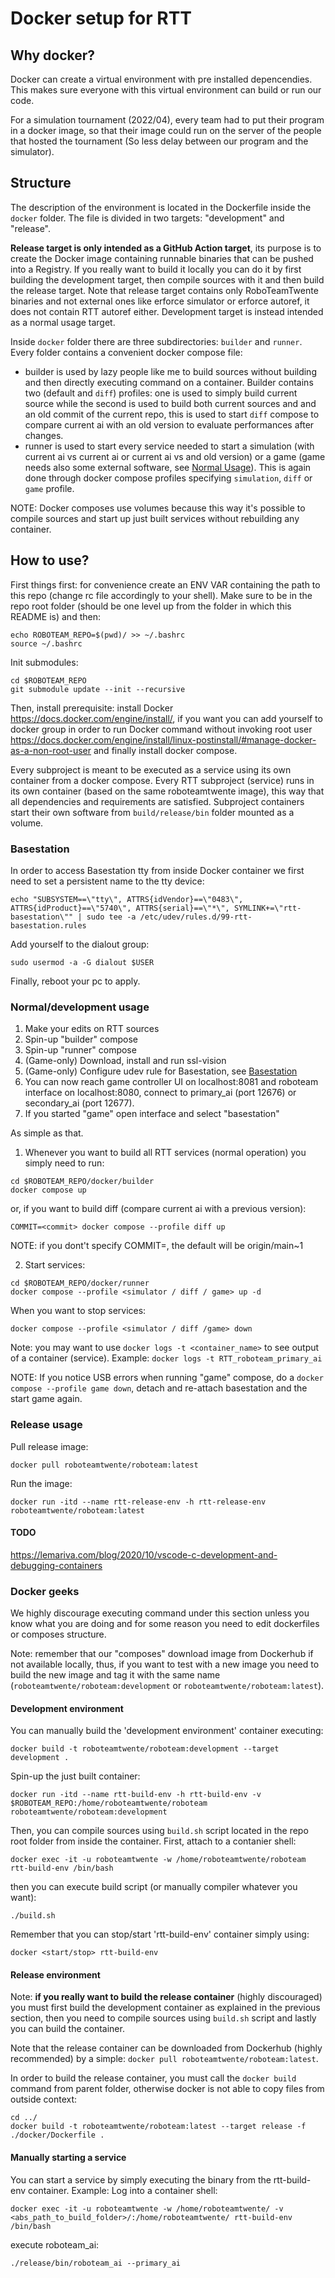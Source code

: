 # Docker setup for RTT
## Why docker?
Docker can create a virtual environment with pre installed depencendies. This makes sure everyone with this virtual environment can build or run our code.

For a simulation tournament (2022/04), every team had to put their program in a docker image, so that their image could run on the server of the people that hosted the tournament (So less delay between our program and the simulator).

## Structure
The description of the environment is located in the Dockerfile inside the `docker` folder. The file is divided in two targets: "development" and "release".

**Release target is only intended as a GitHub Action target**, its purpose is to create the Docker image containing runnable binaries that can be pushed into a Registry. If you really want to build it locally you can do it by first building the development target, then compile sources with it and then build the release target. Note that release target contains only RoboTeamTwente binaries and not external ones like erforce simulator or erforce autoref, it does not contain RTT autoref either.
Development target is instead intended as a normal usage target.

Inside `docker` folder there are three subdirectories: `builder` and `runner`.
Every folder contains a convenient docker compose file:
- builder is used by lazy people like me to build sources without building and then directly executing command on a container.
Builder contains two (default and `diff`) profiles: one is used to simply build current source while the second is used to build both current sources and and an old commit of the current repo, this is used to start `diff` compose to compare current ai with an old version to evaluate performances after changes.
- runner is used to start every service needed to start a simulation (with current ai vs current ai or current ai vs and old version) or a game (game needs also some external software, see [Normal Usage](#normal-usage)).
This is again done through docker compose profiles specifying `simulation`, `diff` or `game` profile.

NOTE: Docker composes use volumes because this way it's possible to compile sources and start up just built services without rebuilding any container.

## How to use?
First things first: for convenience create an ENV VAR containing the path to this repo (change rc file accordingly to your shell). Make sure to be in the repo root folder (should be one level up from the folder in which this README is) and then:
```
echo ROBOTEAM_REPO=$(pwd)/ >> ~/.bashrc
source ~/.bashrc
```

Init submodules:
```
cd $ROBOTEAM_REPO
git submodule update --init --recursive
```

Then, install prerequisite: install Docker https://docs.docker.com/engine/install/, if you want you can add yourself to docker group in order to run Docker command without invoking root user https://docs.docker.com/engine/install/linux-postinstall/#manage-docker-as-a-non-root-user and finally install docker compose.

Every subproject is meant to be executed as a service using its own container from a docker compose.
Every RTT subproject (service) runs in its own container (based on the same roboteamtwente image), this way that all dependencies and requirements are satisfied. 
Subproject containers start their own software from `build/release/bin` folder mounted as a volume.

### Basestation
In order to access Basestation tty from inside Docker container we first need to set a persistent name to the tty device:
```
echo "SUBSYSTEM==\"tty\", ATTRS{idVendor}==\"0483\", ATTRS{idProduct}==\"5740\", ATTRS{serial}==\"*\", SYMLINK+=\"rtt-basestation\"" | sudo tee -a /etc/udev/rules.d/99-rtt-basestation.rules
```

Add yourself to the dialout group:
```
sudo usermod -a -G dialout $USER
```
Finally, reboot your pc to apply.

### Normal/development usage
1) Make your edits on RTT sources
2) Spin-up "builder" compose
3) Spin-up "runner" compose
4) (Game-only) Download, install and run ssl-vision
5) (Game-only) Configure udev rule for Basestation, see [Basestation](#basestation)
5) You can now reach game controller UI on localhost:8081 and roboteam interface on localhost:8080, connect to primary_ai (port 12676) or secondary_ai (port 12677).
6) If you started "game" open interface and select "basestation"

As simple as that.

1. Whenever you want to build all RTT services (normal operation) you simply need to run:
```
cd $ROBOTEAM_REPO/docker/builder
docker compose up
```
or, if you want to build diff (compare current ai with a previous version):
```
COMMIT=<commit> docker compose --profile diff up
```
NOTE: if you dont't specify COMMIT=<commit>, the default will be origin/main~1

2. Start services:
```
cd $ROBOTEAM_REPO/docker/runner
docker compose --profile <simulator / diff / game> up -d
```
When you want to stop services:
```
docker compose --profile <simulator / diff /game> down
```

Note: you may want to use `docker logs -t <container_name>` to see output of a container (service).
Example: `docker logs -t RTT_roboteam_primary_ai`

NOTE: If you notice USB errors when running "game" compose, do a `docker compose --profile game down`, detach and re-attach basestation and the start game again.

### Release usage
Pull release image:
```
docker pull roboteamtwente/roboteam:latest
```
Run the image:
```
docker run -itd --name rtt-release-env -h rtt-release-env roboteamtwente/roboteam:latest
```

#### TODO
https://lemariva.com/blog/2020/10/vscode-c-development-and-debugging-containers

### Docker geeks
We highly discourage executing command under this section unless you know what you are doing and for some reason you need to edit dockerfiles or composes structure.

Note: remember that our "composes" download image from Dockerhub if not available locally, thus, if you want to test with a new image you need to build the new image and tag it with the same name (`roboteamtwente/roboteam:development` or `roboteamtwente/roboteam:latest`).
#### Development environment
You can manually build the 'development environment' container executing:
```
docker build -t roboteamtwente/roboteam:development --target development .
```

Spin-up the just built container:
```
docker run -itd --name rtt-build-env -h rtt-build-env -v $ROBOTEAM_REPO:/home/roboteamtwente/roboteam roboteamtwente/roboteam:development
```

Then, you can compile sources using `build.sh` script located in the repo root folder from inside the container.
First, attach to a contanier shell: 
```
docker exec -it -u roboteamtwente -w /home/roboteamtwente/roboteam rtt-build-env /bin/bash
```
then you can execute build script (or manually compiler whatever you want):
```
./build.sh
```

Remember that you can stop/start 'rtt-build-env' container simply using:
```
docker <start/stop> rtt-build-env
```

#### Release environment
Note: **if you really want to build the release container** (highly discouraged) you must first build the development container as explained in the previous section, then you need to compile sources using `build.sh` script and lastly you can build the container.

Note that the release container can be downloaded from Dockerhub (highly recommended) by a simple:
`docker pull roboteamtwente/roboteam:latest`.

In order to build the release container, you must call the `docker build` command from parent folder, otherwise docker is not able to copy files from outside context:
```
cd ../
docker build -t roboteamtwente/roboteam:latest --target release -f ./docker/Dockerfile .
```

#### Manually starting a service
You can start a service by simply executing the binary from the rtt-build-env container.
Example:
Log into a container shell:
```
docker exec -it -u roboteamtwente -w /home/roboteamtwente/ -v <abs_path_to_build_folder>/:/home/roboteamtwente/ rtt-build-env /bin/bash
```
execute roboteam_ai:
```
./release/bin/roboteam_ai --primary_ai
```

